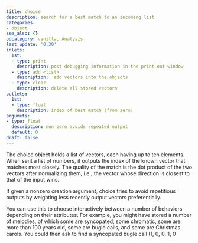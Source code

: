 ```yaml
---
title: choice
description: search for a best match to an incoming list
categories:
- object
see_also: {}
pdcategory: vanilla, Analysis
last_update: '0.30'
inlets:
  1st:
  - type: print
    description: post debugging information in the print out window
  - type: add <list>
    description:  add vectors into the objects
  - type: clear
    description: delete all stored vectors
outlets:
  1st:
  - type: float
    description: index of best match (from zero)
argumets:
- type: float
  description: non zero avoids repeated output 
  default: 0
draft: false
---
```

The choice object holds a list of vectors, each having up to ten elements. When sent a list of numbers, it outputs the index of the known vector that matches most closely. The quality of the match is the dot product of the two vectors after normalizing them, i.e., the vector whose direction is closest to that of the input wins.

If given a nonzero creation argument, choice tries to avoid repetitious outputs by weighting less recently output vectors preferentially.

You can use this to choose interactively between a number of behaviors depending on their attributes. For example, you might have stored a number of melodies, of which some are syncopated, some chromatic, some are more than 100 years old, some are bugle calls, and some are Christmas carols. You could then ask to find a syncopated bugle call (1, 0, 0, 1, 0
